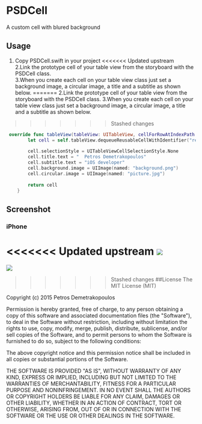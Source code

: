 # PSDCell
A custom cell with blured background

## Usage
1. Copy PSDCell.swift in your project
<<<<<<< Updated upstream
<br />2.Link the prototype cell of your table view from the storyboard with the PSDCell class.
<br />3.When you create each cell on your table view class just set a background image, a circular image, a title and a subtitle as shown below.
=======
2.Link the prototype cell of your table view from the storyboard with the PSDCell class.
3.When you create each cell on your table view class just set a background image, a circular image, a title and a subtitle as shown below.
>>>>>>> Stashed changes
```Swift
 override func tableView(tableView: UITableView, cellForRowAtIndexPath indexPath: NSIndexPath) -> UITableViewCell {
        let cell = self.tableView.dequeueReusableCellWithIdentifier("reuseIdentifier", forIndexPath: indexPath) as! PSDCell
        
        cell.selectionStyle = UITableViewCellSelectionStyle.None
        cell.title.text = "  Petros Demetrakopoulos"
        cell.subtitle.text = "iOS developer"
        cell.background.image = UIImage(named: "background.png")
        cell.circular.image = UIImage(named: "picture.jpg")
        
        return cell
    }

```

## Screenshot
### iPhone

<<<<<<< Updated upstream
![](https://github.com/petrosDemetrakopoulos/PSDCell/master/scrcell.png) 
=======
![](scrcell.png) 
>>>>>>> Stashed changes
##License
The MIT License (MIT)

Copyright (c) 2015 Petros Demetrakopoulos

Permission is hereby granted, free of charge, to any person obtaining a copy of this software and associated documentation files (the "Software"), to deal in the Software without restriction, including without limitation the rights to use, copy, modify, merge, publish, distribute, sublicense, and/or sell copies of the Software, and to permit persons to whom the Software is furnished to do so, subject to the following conditions:

The above copyright notice and this permission notice shall be included in all copies or substantial portions of the Software.

THE SOFTWARE IS PROVIDED "AS IS", WITHOUT WARRANTY OF ANY KIND, EXPRESS OR IMPLIED, INCLUDING BUT NOT LIMITED TO THE WARRANTIES OF MERCHANTABILITY, FITNESS FOR A PARTICULAR PURPOSE AND NONINFRINGEMENT. IN NO EVENT SHALL THE AUTHORS OR COPYRIGHT HOLDERS BE LIABLE FOR ANY CLAIM, DAMAGES OR OTHER LIABILITY, WHETHER IN AN ACTION OF CONTRACT, TORT OR OTHERWISE, ARISING FROM, OUT OF OR IN CONNECTION WITH THE SOFTWARE OR THE USE OR OTHER DEALINGS IN THE SOFTWARE.

